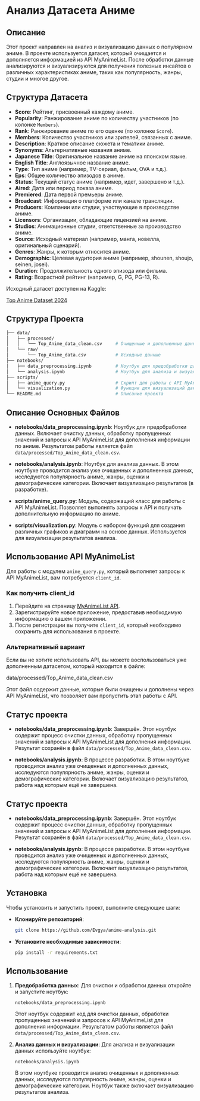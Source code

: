 #  Анализ Датасета Аниме

## Описание

Этот проект направлен на анализ и визуализацию данных о популярном аниме. В проекте используется датасет, который очищается и дополняется информацией из API MyAnimeList. После обработки данные анализируются и визуализируются для получения полезных инсайтов о различных характеристиках аниме, таких как популярность, жанры, студии и многое другое.

## Структура Датасета

- **Score**: Рейтинг, присвоенный каждому аниме.
- **Popularity**: Ранжирование аниме по количеству участников (по колонке `Members`).
- **Rank**: Ранжирование аниме по его оценке (по колонке `Score`).
- **Members**: Количество участников или зрителей, связанных с аниме.
- **Description**: Краткое описание сюжета и тематики аниме.
- **Synonyms**: Альтернативные названия аниме.
- **Japanese Title**: Оригинальное название аниме на японском языке.
- **English Title**: Англоязычное название аниме.
- **Type**: Тип аниме (например, TV-сериал, фильм, OVA и т.д.).
- **Eps**: Общее количество эпизодов в аниме.
- **Status**: Текущий статус аниме (например, идет, завершено и т.д.).
- **Aired**: Дата или период показа аниме.
- **Premiered**: Дата первой премьеры аниме.
- **Broadcast**: Информация о платформе или канале трансляции.
- **Producers**: Компании или студии, участвующие в производстве аниме.
- **Licensors**: Организации, обладающие лицензией на аниме.
- **Studios**: Анимационные студии, ответственные за производство аниме.
- **Source**: Исходный материал (например, манга, новелла, оригинальный сценарий).
- **Genres**: Жанры, к которым относится аниме.
- **Demographic**: Целевая аудитория аниме (например, shounen, shoujo, seinen, josei).
- **Duration**: Продолжительность одного эпизода или фильма.
- **Rating**: Возрастной рейтинг (например, G, PG, PG-13, R).

Исходный датасет доступен на Kaggle:

[Top Anime Dataset 2024](https://www.kaggle.com/datasets/bhavyadhingra00020/top-anime-dataset-2024)

## Структура Проекта

```bash
├── data/
│   ├── processed/
│   │   └── Top_Anime_data_clean.csv     # Очищенные и дополненные данные
│   └── raw/
│       └── Top_Anime_data.csv           # Исходные данные
├── notebooks/
│   ├── data_preprocessing.ipynb         # Ноутбук для предобработки данных (очистка, дополнение API)
│   └── analysis.ipynb                   # Ноутбук для анализа и визуализации данных
├── scripts/
│   ├── anime_query.py                   # Скрипт для работы с API MyAnimeList
│   └── visualization.py                 # Функции для визуализаций данных
└── README.md                            # Описание проекта
```

## Описание Основных Файлов

- **notebooks/data_preprocessing.ipynb**: 
  Ноутбук для предобработки данных. Включает очистку данных, обработку пропущенных значений и запросы к API MyAnimeList для дополнения информации по аниме. Результатом работы является файл `data/processed/Top_Anime_data_clean.csv`.

- **notebooks/analysis.ipynb**: 
  Ноутбук для анализа данных. В этом ноутбуке проводится анализ уже очищенных и дополненных данных, исследуются популярность аниме, жанры, оценки и демографические категории. Включает визуализацию результатов (в разработке).

- **scripts/anime_query.py**: 
  Модуль, содержащий класс для работы с API MyAnimeList. Позволяет выполнять запросы к API и получать дополнительную информацию по аниме.

- **scripts/visualization.py**: 
  Модуль с набором функций для создания различных графиков и диаграмм на основе данных. Используется для визуализации результатов анализа.


## Использование API MyAnimeList

Для работы с модулем `anime_query.py`, который выполняет запросы к API MyAnimeList, вам потребуется `client_id`.

### Как получить client_id

1. Перейдите на страницу [MyAnimeList API](https://myanimelist.net/apiconfig).
2. Зарегистрируйте новое приложение, предоставив необходимую информацию о вашем приложении.
3. После регистрации вы получите `client_id`, который необходимо сохранить для использования в проекте.

### Альтернативный вариант

Если вы не хотите использовать API, вы можете воспользоваться уже дополненным датасетом, который находится в файле:

data/processed/Top_Anime_data_clean.csv  

Этот файл содержит данные, которые были очищены и дополнены через API MyAnimeList, что позволяет вам пропустить этап работы с API.


## Статус проекта

- **notebooks/data_preprocessing.ipynb**: Завершён. Этот ноутбук содержит процесс очистки данных, обработку пропущенных значений и запросы к API MyAnimeList для дополнения информации. Результат сохранён в файл `data/processed/Top_Anime_data_clean.csv`.  

- **notebooks/analysis.ipynb**: В процессе разработки. В этом ноутбуке проводится анализ уже очищенных и дополненных данных, исследуются популярность аниме, жанры, оценки и демографические категории. Включает визуализацию результатов, работа над которым ещё не завершена.  

## Статус проекта

- **notebooks/data_preprocessing.ipynb**: Завершён. Этот ноутбук содержит процесс очистки данных, обработку пропущенных значений и запросы к API MyAnimeList для дополнения информации. Результат сохранён в файл `data/processed/Top_Anime_data_clean.csv`.
  
- **notebooks/analysis.ipynb**: В процессе разработки. В этом ноутбуке проводится анализ уже очищенных и дополненных данных, исследуются популярность аниме, жанры, оценки и демографические категории. Включает визуализацию результатов, работа над которым ещё не завершена.


## Установка

Чтобы установить и запустить проект, выполните следующие шаги:

 - **Клонируйте репозиторий**:

   ```bash
   git clone https://github.com/Evgya/anime-analysis.git
   ```
- **Установите необходимые зависимости**:
 
   ```bash
   pip install -r requirements.txt
   ```


## Использование

1. **Предобработка данных**:
   Для очистки и обработки данных откройте и запустите ноутбук:

   `notebooks/data_preprocessing.ipynb`

   Этот ноутбук содержит код для очистки данных, обработки пропущенных значений и запросов к API MyAnimeList для дополнения информации. Результатом работы является файл `data/processed/Top_Anime_data_clean.csv`.

2. **Анализ данных и визуализации**:
   Для анализа и визуализации данных используйте ноутбук:

   `notebooks/analysis.ipynb`

   В этом ноутбуке проводится анализ очищенных и дополненных данных, исследуются популярность аниме, жанры, оценки и демографические категории. Ноутбук также включает визуализацию результатов анализа.
